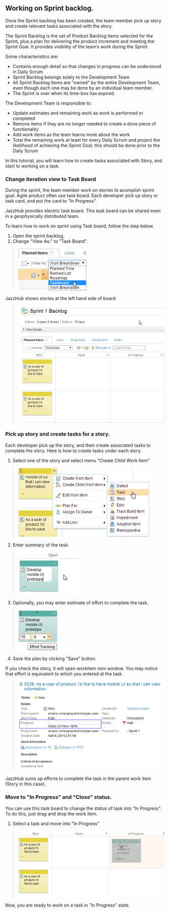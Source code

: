 ## Working on Sprint backlog.

Once the Sprint backlog has been created, the team member pick up story
and create relevant tasks associated with the story. 

The Sprint Backlog is the set of Product Backlog items selected for 
the Sprint, plus a plan for delivering the product increment and 
meeting the Sprint Goal.  It provides visibility of the team’s work 
during the Sprint.

Some characteristics are:

* Contains enough detail so that changes in progress can be understood in Daily Scrum
* Sprint Backlog belongs solely to the Development Team
* All Sprint Backlog Items are "owned" by the entire Development Team, 
even though each one may be done by an individual team member.
* The Sprint is over when its time-box has expired.

The Development Team is responsible to:

* Update estimates and remaining work as work is performed or completed
* Remove items if they are no longer needed to create a done piece of functionality
* Add work items as the team learns more about the work
* Total the remaining work at least for every Daily Scrum and project 
the likelihood of achieving the Sprint Goal; this should be done prior to the Daily Scrum


In this tutorial,
you will learn how to create tasks associated with Story, and start to 
working on a task.

### Change iteration view to Task Board

During the sprint, the team member work on stories to acomplish 
sprint goal. Agile product often use task board. Each developer
pick up story or task card, and put the card to "In Progress".

JazzHub provides electric task board. This task board can be
shared even in a geophysically distributed team.

To learn how to work on sprint using Task board, follow the step
below.

1. Open the sprint backlog.
2. Change "View As:" to "Task Board".
>  ![Taskboad](../images/trackplan/taskboard.changeview.png)

JazzHub shows stories at the left hand side of board.

>  ![Taskboad View](../images/trackplan/taskboard.view.png)


### Pick up story and create tasks for a story.

Each developer pick up the story, and then create associated
tasks to complete the story. Here is how to create tasks under each story.

1. Select one of the story and select menu "Create Child Work Item"
>  ![Create Child work item](../images/trackplan/taskboard.createchildtask.png)
2. Enter summary of the task.
>  ![Enter summary](../images/trackplan/taskboard.entersummary.png)
3. Optionally, you may enter estimate of effort to complete the task.
>  ![Enter Estimate](../images/trackplan/taskboard.efforttracking.png)
4. Save the plan by clicking "Save" button.

If you check the story, it will open workitem mini window.
You may notice that effort is equivalent to which you entered at the
task. 

>  ![Story sum up estimate](../images/trackplan/taskboard.sumupeffort.png)

JazzHub sums up efforts to complete the task in the parent work item (Story in this case).

### Move to "In Progress" and "Close" status.

You can use this task board to change the status of task into "In Progress". 
To do this, just drag and drop the work item.

1. Select a task and move into "In Progress"
>  ![Move into In progress](../images/trackplan/taskboard.changestate.png)

Now, you are ready to work on a task in "In Progress" state.





